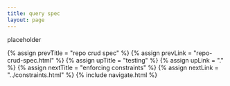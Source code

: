 ```yaml
---
title: query spec
layout: page
---
```


placeholder

{% assign prevTitle = "repo crud spec" %}
{% assign prevLink = "repo-crud-spec.html" %}
{% assign upTitle = "testing" %}
{% assign upLink = "." %}
{% assign nextTitle = "enforcing constraints" %}
{% assign nextLink = "../constraints.html" %}
{% include navigate.html %}
